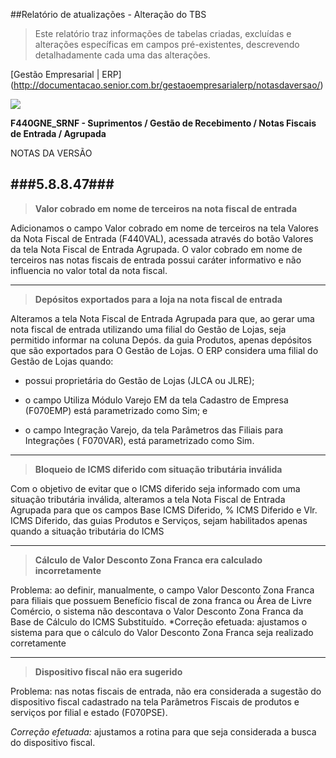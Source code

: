 ##Relatório de atualizações - Alteração do TBS 	
>Este relatório traz informações de tabelas criadas, excluídas e alterações específicas em campos pré-existentes, descrevendo detalhadamente cada uma das alterações.

[Gestão Empresarial | ERP] (http://documentacao.senior.com.br/gestaoempresarialerp/notasdaversao/)

![](http://documentacao.senior.com.br/gestaoempresarialerp/notasdaversao/resources/images/alteracoes-tbs.png)


**F440GNE_SRNF - Suprimentos / Gestão de Recebimento / Notas Fiscais de Entrada / Agrupada**



NOTAS DA VERSÃO


###5.8.8.47###
------------------------------
>**Valor cobrado em nome de terceiros na nota fiscal de entrada**


Adicionamos o campo Valor cobrado em nome de terceiros na tela Valores da Nota Fiscal de Entrada (F440VAL), acessada através do botão Valores da tela Nota Fiscal de Entrada Agrupada. O valor cobrado em nome de terceiros nas notas fiscais de entrada possui caráter informativo e não influencia no valor total da nota fiscal.

-------------------------------------------------------------------------------

>**Depósitos exportados para a loja na nota fiscal de entrada**

Alteramos a tela Nota Fiscal de Entrada Agrupada para que, ao gerar uma nota fiscal de entrada utilizando uma filial do Gestão de Lojas, seja permitido informar na coluna Depós. da guia Produtos, apenas depósitos que são exportados para O Gestão de Lojas.
O ERP considera uma filial do Gestão de Lojas quando:
* possui proprietária do Gestão de Lojas (JLCA ou JLRE);


* o campo Utiliza Módulo Varejo EM da tela Cadastro de Empresa (F070EMP) está parametrizado como Sim; e

* o campo Integração Varejo, da tela Parâmetros das Filiais para Integrações (
F070VAR), está parametrizado como Sim.

-------------------------------------------------------------------------------

>**Bloqueio de ICMS diferido com situação tributária inválida**


Com o objetivo de evitar que o ICMS diferido seja informado com uma situação tributária inválida, alteramos a tela Nota Fiscal de Entrada Agrupada para que os campos Base ICMS Diferido, % ICMS Diferido e Vlr. ICMS Diferido, das guias Produtos e Serviços, sejam habilitados apenas quando a situação tributária do ICMS 

-------------------------------------------------------------------------------

>**Cálculo de Valor Desconto Zona Franca era calculado incorretamente**


Problema: ao definir, manualmente, o campo Valor Desconto Zona Franca para filiais que possuem Benefício fiscal de zona franca ou Área de Livre Comércio, o sistema não descontava o Valor Desconto Zona Franca da Base de Cálculo do ICMS Substituído.
*Correção efetuada: ajustamos o sistema para que o cálculo do Valor Desconto Zona Franca seja realizado corretamente

-------------------------------------------------------------------------------

>**Dispositivo fiscal não era sugerido**


Problema: nas notas fiscais de entrada, não era considerada a sugestão do dispositivo fiscal cadastrado na tela Parâmetros Fiscais de produtos e serviços por filial e estado (F070PSE).


*Correção efetuada:* ajustamos a rotina para que seja considerada a busca do dispositivo fiscal.


